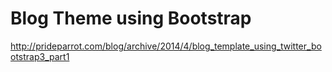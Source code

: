 Blog Theme using Bootstrap
===============

http://prideparrot.com/blog/archive/2014/4/blog_template_using_twitter_bootstrap3_part1
